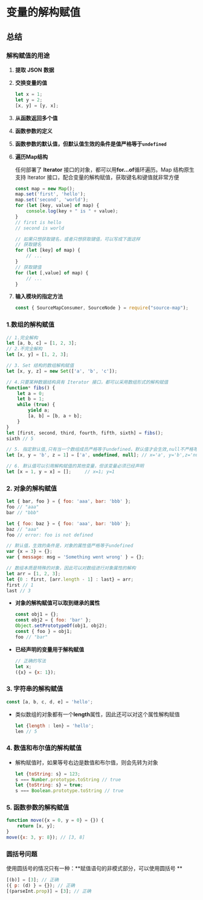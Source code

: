 # 变量的解构赋值



## 总结

### 解构赋值的用途

1. **提取** **JSON** **数据**

2. **交换变量的值**

   ```javascript
   let x = 1;
   let y = 2;
   [x, y] = [y, x];
   ```


3. **从函数返回多个值**

4. **函数参数的定义**

5. **函数参数的默认值，但默认值生效的条件是值严格等于`undefined`**

6. **遍历Map结构**

   任何部署了 **Iterator** 接口的对象，都可以用**for...of**循环遍历。Map 结构原生支持 Iterator 接口，配合变量的解构赋值，获取键名和键值就非常方便

   ```javascript
   const map = new Map();
   map.set('first', 'hello');
   map.set('second', 'world');
   for (let [key, value] of map) {
       console.log(key + " is " + value);
   }
   // first is hello
   // second is world
   
   // 如果只想获取键名，或者只想获取键值，可以写成下面这样
   // 获取键名
   for (let [key] of map) {
       // ...
   }
   // 获取键值
   for (let [,value] of map) {
       // ...
   }
   ```

7. **输入模块的指定方法**

   ```javascript
   const { SourceMapConsumer, SourceNode } = require("source-map");
   ```

### 1.数组的解构赋值

```javascript
// 1.完全解构
let [a, b, c] = [1, 2, 3];
// 2.不完全解构
let [x, y] = [1, 2, 3];

// 3. Set 结构的数组解构赋值
let [x, y, z] = new Set(['a', 'b', 'c']); 

// 4.只要某种数据结构具有 Iterator 接口，都可以采用数组形式的解构赋值
function* fibs() {
    let a = 0;
    let b = 1;
    while (true) {
        yield a;
        [a, b] = [b, a + b];
    }
}
let [first, second, third, fourth, fifth, sixth] = fibs();
sixth // 5

// 5. 指定默认值,只有当一个数组成员严格等于undefined，默认值才会生效,null不严格等于undefined
let [x, y = 'b', z = 1] = ['a', undefined, null]; // x='a', y='b',z='null'

// 6. 默认值可以引用解构赋值的其他变量，但该变量必须已经声明
let [x = 1, y = x] = [];     // x=1; y=1
```

### 2. 对象的解构赋值

```javascript
let { bar, foo } = { foo: 'aaa', bar: 'bbb' };
foo // "aaa"
bar // "bbb"

let { foo: baz } = { foo: 'aaa', bar: 'bbb' };
baz // "aaa"
foo // error: foo is not defined

// 默认值，生效的条件是，对象的属性值严格等于undefined
var {x = 3} = {};
var { message: msg = 'Something went wrong' } = {};

// 数组本质是特殊的对象，因此可以对数组进行对象属性的解构
let arr = [1, 2, 3];
let {0 : first, [arr.length - 1] : last} = arr;
first // 1
last // 3

```

* **对象的解构赋值可以取到继承的属性**

  ```javascript
  const obj1 = {};
  const obj2 = { foo: 'bar' };
  Object.setPrototypeOf(obj1, obj2);
  const { foo } = obj1;
  foo // "bar"
  ```

* **已经声明的变量用于解构赋值**

  ```javascript
  // 正确的写法
  let x;
  ({x} = {x: 1});
  
  ```

### 3. 字符串的解构赋值

```javascript
const [a, b, c, d, e] = 'hello';
```

* 类似数组的对象都有一个**length**属性，因此还可以对这个属性解构赋值

  ```javascript
  let {length : len} = 'hello';
  len // 5
  
  ```

### 4. 数值和布尔值的解构赋值

* 解构赋值时，如果等号右边是数值和布尔值，则会先转为对象

  ```javascript
  let {toString: s} = 123;
  s === Number.prototype.toString // true
  let {toString: s} = true;
  s === Boolean.prototype.toString // true
  ```

### 5. 函数参数的解构赋值

```javascript
function move({x = 0, y = 0} = {}) {
    return [x, y];
}
move({x: 3, y: 8}); // [3, 8]
```

### 圆括号问题

使用圆括号的情况只有一种：**赋值语句的非模式部分，可以使用圆括号 **

```javascript
[(b)] = [3]; // 正确
({ p: (d) } = {}); // 正确
[(parseInt.prop)] = [3]; // 正确
```

